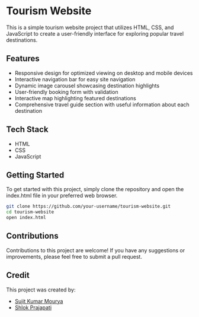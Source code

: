 # Tourism Website

This is a simple tourism website project that utilizes HTML, CSS, and JavaScript to create a user-friendly interface for exploring popular travel destinations.

## Features

- Responsive design for optimized viewing on desktop and mobile devices
- Interactive navigation bar for easy site navigation
- Dynamic image carousel showcasing destination highlights
- User-friendly booking form with validation
- Interactive map highlighting featured destinations
- Comprehensive travel guide section with useful information about each destination

## Tech Stack

- HTML
- CSS
- JavaScript

## Getting Started

To get started with this project, simply clone the repository and open the index.html file in your preferred web browser.

``` bash
git clone https://github.com/your-username/tourism-website.git
cd tourism-website
open index.html
```

## Contributions

Contributions to this project are welcome! If you have any suggestions or improvements, please feel free to submit a pull request.

## Credit

This project was created by:

- [Sujit Kumar Mourya](https://github.com/mouryasujit) 
- [Shlok Prajapati](https://github.com/shlok-2003)